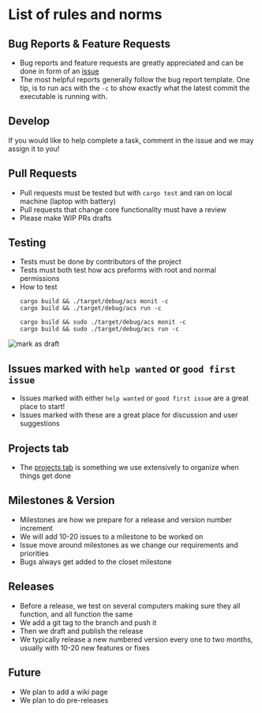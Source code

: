 # List of rules and norms

## Bug Reports & Feature Requests
- Bug reports and feature requests are greatly appreciated and can be done in form of an [issue](https://github.com/JakeRoggenbuck/auto-clock-speed/issues)
- The most helpful reports generally follow the bug report template. One tip, is to run acs with the `-c` to show exactly what the latest commit the executable is running with. 

## Develop
If you would like to help complete a task, comment in the issue and we may assign it to you!

## Pull Requests
- Pull requests must be tested but with `cargo test` and ran on local machine (laptop with battery)
- Pull requests that change core functionality must have a review
- Please make WIP PRs drafts

## Testing
- Tests must be done by contributors of the project
- Tests must both test how acs preforms with root and normal permissions
- How to test
	```
	cargo build && ./target/debug/acs monit -c 
	cargo build && ./target/debug/acs run -c 

	cargo build && sudo ./target/debug/acs monit -c 
	cargo build && sudo ./target/debug/acs run -c 
	```

![mark as draft](https://user-images.githubusercontent.com/35516367/152289665-76631734-fbe4-41e6-9b6e-6a7019fa6ff4.png)

## Issues marked with `help wanted` or `good first issue`
- Issues marked with either `help wanted` or `good first issue` are a great place to start!
- Issues marked with these are a great place for discussion and user suggestions

## Projects tab
- The [projects tab](https://github.com/JakeRoggenbuck/auto-clock-speed/projects/1) is something we use extensively to organize when things get done

## Milestones & Version
- Milestones are how we prepare for a release and version number increment
- We will add 10-20 issues to a milestone to be worked on
- Issue move around milestones as we change our requirements and priorities
- Bugs always get added to the closet milestone

## Releases
- Before a release, we test on several computers making sure they all function, and all function the same
- We add a git tag to the branch and push it
- Then we draft and publish the release
- We typically release a new numbered version every one to two months, usually with 10-20 new features or fixes

## Future
- We plan to add a wiki page
- We plan to do pre-releases
